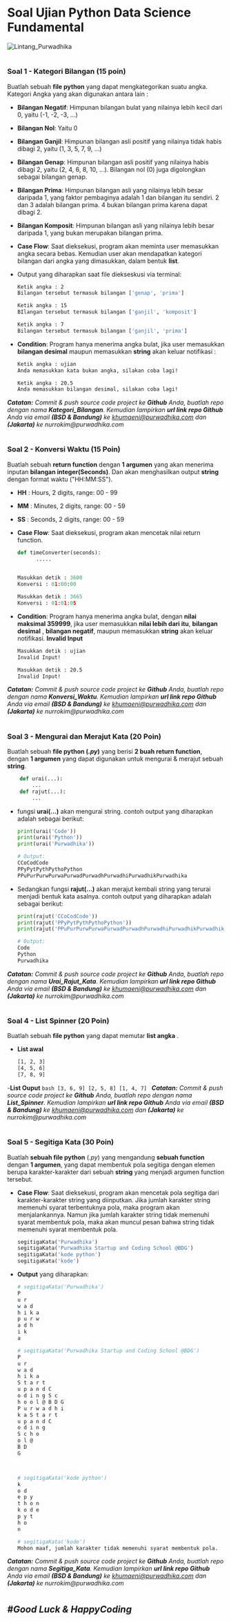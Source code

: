 # Soal Ujian Python Data Science Fundamental

![Lintang_Purwadhika](https://static.wixstatic.com/media/2e6af2_f69a4271c3534ae1869a7ed63e278b2b~mv2.png/v1/fill/w_246,h_39,al_c,usm_0.66_1.00_0.01/2e6af2_f69a4271c3534ae1869a7ed63e278b2b~mv2.png)

#

### **Soal 1 - Kategori Bilangan (15 poin)**

Buatlah sebuah __file python__ yang dapat mengkategorikan suatu angka.
Kategori Angka yang akan digunakan antara lain :

- __Bilangan Negatif__: Himpunan bilangan bulat yang nilainya lebih kecil dari 0, yaitu (-1, -2, -3, ...)

- __Bilangan Nol__: Yaitu 0

- __Bilangan Ganjil__: Himpunan bilangan asli positif yang nilainya tidak habis dibagi 2, yaitu (1, 3, 5, 7, 9, ...)

- __Bilangan Genap__: Himpunan bilangan asli positif yang nilainya habis dibagi 2, yaitu (2, 4, 6, 8, 10, ...). Bilangan nol (0) juga digolongkan sebagai bilangan genap.

- __Bilangan Prima__: Himpunan bilangan asli yang nilainya lebih besar daripada 1, yang faktor pembaginya adalah 1 dan bilangan itu sendiri. 2 dan 3 adalah bilangan prima. 4 bukan bilangan prima karena dapat dibagi 2.

- __Bilangan Komposit__: Himpunan bilangan asli yang nilainya lebih besar daripada 1, yang bukan merupakan bilangan prima.

- __Case Flow__: Saat dieksekusi, program akan meminta user memasukkan angka secara bebas. Kemudian user akan mendapatkan kategori bilangan dari angka yang dimasukkan, dalam bentuk __list__.

- Output yang diharapkan saat file diekseskusi via terminal:
  
  ```bash
  Ketik angka : 2
  Bilangan tersebut termasuk bilangan ['genap', 'prima']

  Ketik angka : 15
  BIlangan tersebut termasuk bilangan ['ganjil', 'komposit']
  
  Ketik angka : 7
  Bilangan tersebut termasuk bilangan ['ganjil', 'prima']
  ```

- __Condition__: Program hanya menerima angka bulat, jika user memasukkan __bilangan desimal__ maupun memasukkan __string__ akan keluar notifikasi :

  ```bash
  Ketik angka : ujian
  Anda memasukkan kata bukan angka, silakan coba lagi!

  Ketik angka : 20.5
  Anda memasukkan bilangan desimal, silakan coba lagi!
  ```
  
_**Catatan:**_ _Commit & push source code project ke __Github__ Anda, buatlah repo dengan nama __Kategori_Bilangan__.
Kemudian lampirkan __url link repo Github__ Anda via email __(BSD & Bandung)__ ke khumaeni@purwadhika.com dan
__(Jakarta)__ ke nurrokim@purwadhika.com_


#

### **Soal 2 - Konversi Waktu (15 Poin)**

Buatlah sebuah __return function__ dengan __1 argumen__ yang akan menerima inputan __bilangan integer(Seconds)__.
Dan akan menghasilkan output __string__ dengan format waktu ("HH:MM:SS").

- __HH__ : Hours, 2 digits, range: 00 - 99
- __MM__ : Minutes, 2 digits, range: 00 - 59
- __SS__ : Seconds, 2 digits, range: 00 - 59

- __Case Flow__: Saat dieksekusi, program akan mencetak nilai return function.


  ```python
  def timeConverter(seconds):
        .....
   
  
  Masukkan detik : 3600
  Konversi : 01:00:00

  Masukkan detik : 3665
  Konversi : 01:01:05
  ```
  
- __Condition__: Program hanya menerima angka bulat, dengan __nilai maksimal 359999__, jika user memasukkan __nilai lebih dari itu__, __bilangan desimal__ , __bilangan negatif__, maupun memasukkan __string__ akan keluar notifikasi. __Invalid Input__

  ```bash
  Masukkan detik : ujian
  Invalid Input!

  Masukkan detik : 20.5
  Invalid Input!
  ```
_**Catatan:**_ _Commit & push source code project ke __Github__ Anda, buatlah repo dengan nama __Konversi_Waktu__.
Kemudian lampirkan __url link repo Github__ Anda via email __(BSD & Bandung)__ ke khumaeni@purwadhika.com dan 
__(Jakarta)__ ke nurrokim@purwadhika.com_

#

### **Soal 3 - Mengurai dan Merajut Kata (20 Poin)**


Buatlah sebuah __file python (*.py*)__ yang berisi __2 buah return function__, dengan __1 argumen__ yang dapat digunakan untuk mengurai & merajut sebuah __string__.

```python
    def urai(...):
        ...
    def rajut(...):
        ...
```

- fungsi __urai(...)__ akan mengurai string. contoh output yang diharapkan adalah sebagai berikut:

    ```python
    print(urai('Code'))
    print(urai('Python'))
    print(urai('Purwadhika'))

    # Output:
    CCoCodCode
    PPyPytPythPythoPython
    PPuPurPurwPurwaPurwadPurwadhPurwadhiPurwadhikPurwadhika
    ```

- Sedangkan fungsi __rajut(...)__ akan merajut kembali string yang terurai menjadi bentuk kata asalnya. contoh output yang diharapkan adalah sebagai berikut:

    ```python
    print(rajut('CCoCodCode'))
    print(rajut('PPyPytPythPythoPython'))
    print(rajut('PPuPurPurwPurwaPurwadPurwadhPurwadhiPurwadhikPurwadhika'))
    
    # Output:
    Code
    Python
    Purwadhika
    ```
_**Catatan:**_ _Commit & push source code project ke __Github__ Anda, buatlah repo dengan nama __Urai_Rajut_Kata__.
Kemudian lampirkan __url link repo Github__ Anda via email __(BSD & Bandung)__ ke khumaeni@purwadhika.com dan
__(Jakarta)__ ke nurrokim@purwadhika.com_

#

### **Soal 4 - List Spinner (20 Poin)**

Buatlah sebuah __file python__ yang dapat memutar __list angka__ .
- __List awal__
    ```bash
    [1, 2, 3]
    [4, 5, 6]
    [7, 8, 9]
    ```
 -__List Ouput__
     ```bash
    [3, 6, 9]
    [2, 5, 8]
    [1, 4, 7]
    ```
_**Catatan:**_ _Commit & push source code project ke __Github__ Anda, buatlah repo dengan nama __List_Spinner__.
Kemudian lampirkan __url link repo Github__ Anda via email __(BSD & Bandung)__ ke khumaeni@purwadhika.com dan
__(Jakarta)__ ke nurrokim@purwadhika.com_


#

### **Soal 5 - Segitiga Kata (30 Poin)**

Buatlah __sebuah file python__ (*.py*) yang mengandung __sebuah function__ dengan __1 argumen__, yang dapat membentuk pola segitiga dengan elemen berupa karakter-karakter dari sebuah __string__ yang menjadi argumen function tersebut.

- __Case Flow__: Saat dieksekusi, program akan mencetak pola segitiga dari karakter-karakter string yang diinputkan. Jika jumlah karakter string memenuhi syarat terbentuknya pola, maka program akan menjalankannya. Namun jika jumlah karakter string tidak memenuhi syarat membentuk pola, maka akan muncul pesan bahwa string tidak memenuhi syarat membentuk pola.

    ```python
    segitigaKata('Purwadhika')
    segitigaKata('Purwadhika Startup and Coding School @BDG')
    segitigaKata('kode python')
    segitigaKata('kode')
    ```

- __Output__ yang diharapkan:
  
    ```bash
    # segitigaKata('Purwadhika')
    P 
    u r     
    w a d   
    h i k a 
    p u r w 
    a d h   
    i k     
    a   

    # segitigaKata('Purwadhika Startup and Coding School @BDG')
    P
    u r
    w a d 
    h i k a
    S t a r t
    u p a n d C
    o d i n g S c
    h o o l @ B D G
    P u r w a d h i
    k a S t a r t
    u p a n d C
    o d i n g
    S c h o
    o l @
    B D 
    G



    # segitigaKata('kode python')
    k
    o d
    e p y
    t h o n
    k o d e
    p y t
    h o
    n
    
    # segitigaKata('kode')
    Mohon maaf, jumlah karakter tidak memenuhi syarat membentuk pola.

    ```


_**Catatan:**_ _Commit & push source code project ke __Github__ Anda, buatlah repo dengan nama __Segitiga_Kata__.
Kemudian lampirkan __url link repo Github__ Anda via email __(BSD & Bandung)__ ke khumaeni@purwadhika.com dan
__(Jakarta)__ ke nurrokim@purwadhika.com_


#

## *__#Good Luck & HappyCoding__* 
